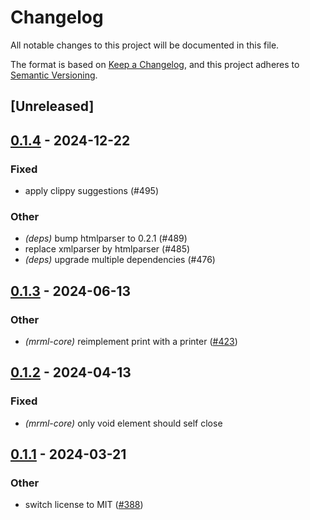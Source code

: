 # Changelog
All notable changes to this project will be documented in this file.

The format is based on [Keep a Changelog](https://keepachangelog.com/en/1.0.0/),
and this project adheres to [Semantic Versioning](https://semver.org/spec/v2.0.0.html).

## [Unreleased]

## [0.1.4](https://github.com/blopker/mrml/compare/html-compare-v0.1.3...html-compare-v0.1.4) - 2024-12-22

### Fixed

- apply clippy suggestions (#495)

### Other

- *(deps)* bump htmlparser to 0.2.1 (#489)
- replace xmlparser by htmlparser (#485)
- *(deps)* upgrade multiple dependencies (#476)

## [0.1.3](https://github.com/jdrouet/mrml/compare/html-compare-v0.1.2...html-compare-v0.1.3) - 2024-06-13

### Other
- *(mrml-core)* reimplement print with a printer ([#423](https://github.com/jdrouet/mrml/pull/423))

## [0.1.2](https://github.com/jdrouet/mrml/compare/html-compare-v0.1.1...html-compare-v0.1.2) - 2024-04-13

### Fixed
- *(mrml-core)* only void element should self close

## [0.1.1](https://github.com/jdrouet/mrml/compare/html-compare-v0.1.0...html-compare-v0.1.1) - 2024-03-21

### Other
- switch license to MIT ([#388](https://github.com/jdrouet/mrml/pull/388))
